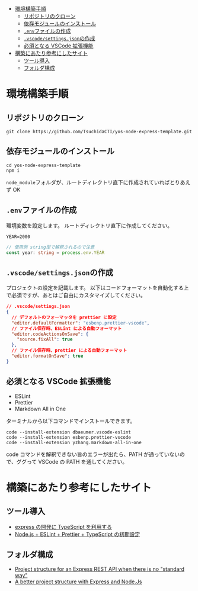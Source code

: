 - [環境構築手順](#環境構築手順)
  - [リポジトリのクローン](#リポジトリのクローン)
  - [依存モジュールのインストール](#依存モジュールのインストール)
  - [`.env`ファイルの作成](#envファイルの作成)
  - [`.vscode/settings.json`の作成](#vscodesettingsjsonの作成)
  - [必須となる VSCode 拡張機能](#必須となる-vscode-拡張機能)
- [構築にあたり参考にしたサイト](#構築にあたり参考にしたサイト)
  - [ツール導入](#ツール導入)
  - [フォルダ構成](#フォルダ構成)

# 環境構築手順

## リポジトリのクローン

```terminal
git clone https://github.com/TsuchidaCTI/yos-node-express-template.git
```

## 依存モジュールのインストール

```terminal
cd yos-node-express-template
npm i
```

`node_module`フォルダが、ルートディレクトリ直下に作成されていればとりあえず OK

## `.env`ファイルの作成

環境変数を設定します。
ルートディレクトリ直下に作成してください。

```.env
YEAR=2000
```

```ts
// 使用例 string型で解釈されるので注意
const year: string = process.env.YEAR
```

## `.vscode/settings.json`の作成

プロジェクトの設定を記載します。
以下はコードフォーマットを自動化する上で必須ですが、あとはご自由にカスタマイズしてください。

```json
// .vscode/settings.json
{
  // デフォルトのフォーマッタを prettier に設定
  "editor.defaultFormatter": "esbenp.prettier-vscode",
  // ファイル保存時、ESLint による自動フォーマット
  "editor.codeActionsOnSave": {
    "source.fixAll": true
  },
  // ファイル保存時、prettier による自動フォーマット
  "editor.formatOnSave": true
}
```

## 必須となる VSCode 拡張機能

- ESLint
- Prettier
- Markdown All in One

ターミナルから以下コマンドでインストールできます。

```terminal
code --install-extension dbaeumer.vscode-eslint
code --install-extension esbenp.prettier-vscode
code --install-extension yzhang.markdown-all-in-one
```

code コマンドを解釈できない旨のエラーが出たら、PATH が通っていないので、ググって VSCode の PATH を通してください。

# 構築にあたり参考にしたサイト

## ツール導入

- [express の開発に TypeScript を利用する](https://qiita.com/zaburo/items/69726cc42ef774990279)
- [Node.js + ESLint + Prettier + TypeScript の初期設定](https://zenn.dev/fjsh/articles/19c5e794a63869)

## フォルダ構成

- [Project structure for an Express REST API when there is no "standard way"](https://www.coreycleary.me/project-structure-for-an-express-rest-api-when-there-is-no-standard-way)
- [A better project structure with Express and Node.Js](https://medium.com/codechef-vit/a-better-project-structure-with-express-and-node-js-c23abc2d736f)
